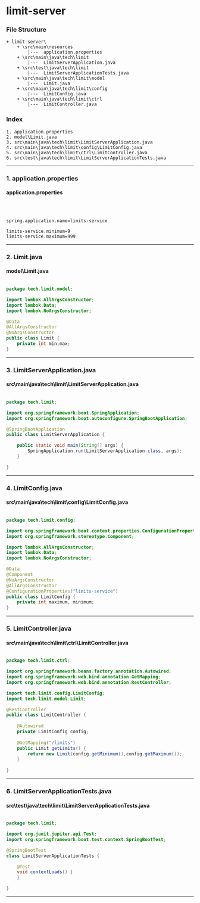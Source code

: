 # limit-server


### File Structure
```pre
+ limit-server\ 
	+ \src\main\resources
		|---  application.properties
	+ \src\main\java\tech\limit
		|---  LimitServerApplication.java
	+ \src\test\java\tech\limit
		|---  LimitServerApplicationTests.java
	+ \src\main\java\tech\limit\model
		|---  Limit.java
	+ \src\main\java\tech\limit\config
		|---  LimitConfig.java
	+ \src\main\java\tech\limit\ctrl
		|---  LimitController.java
```
### Index
```pre
1. application.properties
2. model\Limit.java
3. src\main\java\tech\limit\LimitServerApplication.java
4. src\main\java\tech\limit\config\LimitConfig.java
5. src\main\java\tech\limit\ctrl\LimitController.java
6. src\test\java\tech\limit\LimitServerApplicationTests.java

```

---

### 1. application.properties

#### application.properties

```properties



spring.application.name=limits-service

limits-service.minimum=9
limits-service.maximum=999
```

---

### 2. Limit.java

#### model\Limit.java

```java

package tech.limit.model;

import lombok.AllArgsConstructor;
import lombok.Data;
import lombok.NoArgsConstructor;

@Data
@AllArgsConstructor
@NoArgsConstructor
public class Limit {
	private int min,max;
}

```

---

### 3. LimitServerApplication.java

#### src\main\java\tech\limit\LimitServerApplication.java

```java

package tech.limit;

import org.springframework.boot.SpringApplication;
import org.springframework.boot.autoconfigure.SpringBootApplication;

@SpringBootApplication
public class LimitServerApplication {

	public static void main(String[] args) {
		SpringApplication.run(LimitServerApplication.class, args);
	}

}


```

---

### 4. LimitConfig.java

#### src\main\java\tech\limit\config\LimitConfig.java

```java

package tech.limit.config;

import org.springframework.boot.context.properties.ConfigurationProperties;
import org.springframework.stereotype.Component;

import lombok.AllArgsConstructor;
import lombok.Data;
import lombok.NoArgsConstructor;

@Data
@Component
@NoArgsConstructor
@AllArgsConstructor
@ConfigurationProperties("limits-service")
public class LimitConfig {
	private int maximum, minimum;
}

```

---

### 5. LimitController.java

#### src\main\java\tech\limit\ctrl\LimitController.java

```java

package tech.limit.ctrl;

import org.springframework.beans.factory.annotation.Autowired;
import org.springframework.web.bind.annotation.GetMapping;
import org.springframework.web.bind.annotation.RestController;

import tech.limit.config.LimitConfig;
import tech.limit.model.Limit;

@RestController
public class LimitController {
	
	@Autowired
	private LimitConfig config;
	
	@GetMapping("/limits")
	public Limit getLimits() {
		return new Limit(config.getMinimum(),config.getMaximum());
	}
	
}

```

---

### 6. LimitServerApplicationTests.java

#### src\test\java\tech\limit\LimitServerApplicationTests.java

```java

package tech.limit;

import org.junit.jupiter.api.Test;
import org.springframework.boot.test.context.SpringBootTest;

@SpringBootTest
class LimitServerApplicationTests {

	@Test
	void contextLoads() {
	}

}

```

---

